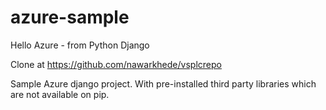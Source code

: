 # azure-sample
Hello Azure - from Python Django

Clone at https://github.com/nawarkhede/vsplcrepo

Sample Azure django project. With pre-installed third party libraries which are not available on pip.
